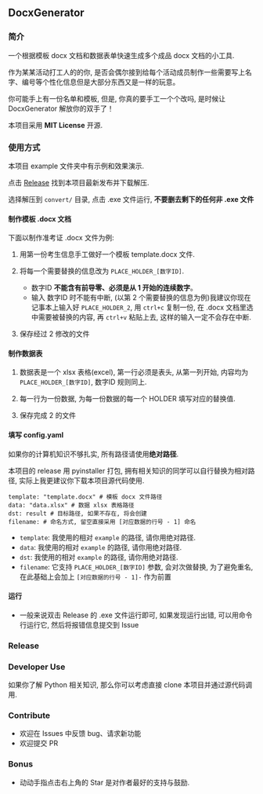 ## DocxGenerator


### 简介

一个根据模板 docx 文档和数据表单快速生成多个成品 docx 文档的小工具.

作为某某活动打工人的的你, 是否会偶尔接到给每个活动成员制作一些需要写上名字、编号等个性化信息但是大部分东西又是一样的玩意。

你可能手上有一份名单和模板, 但是, 你真的要手工一个个改吗, 是时候让 DocxGenerator 解放你的双手了！

本项目采用 **MIT License** 开源.

### 使用方式

本项目 example 文件夹中有示例和效果演示.

点击 [Release](https://github.com/huan-yp/DocxGenerator/releases) 找到本项目最新发布并下载解压.

选择解压到 `convert/` 目录, 点击 .exe 文件运行, **不要删去剩下的任何非 .exe 文件**

#### 制作模板 .docx 文档

下面以制作准考证 .docx 文件为例:

1. 用第一份考生信息手工做好一个模板 template.docx 文件.

2. 将每一个需要替换的信息改为 `PLACE_HOLDER_[数字ID]`.
    - 数字ID **不能含有前导零、必须是从 1 开始的连续数字**。
    - 输入 数字ID 时不能有中断, (以第 2 个需要替换的信息为例)我建议你现在记事本上输入好 `PLACE_HOLDER_2`, 用 `ctrl+c` 复制一份, 在 .docx 文档里选中需要被替换的内容, 再 `ctrl+v` 粘贴上去, 这样的输入一定不会存在中断.

3. 保存经过 2 修改的文件 

#### 制作数据表

1. 数据表是一个 xlsx 表格(excel), 第一行必须是表头, 从第一列开始, 内容均为 `PLACE_HOLDER_[数字ID]`, 数字ID 规则同上.

2. 每一行为一份数据, 为每一份数据的每一个 HOLDER 填写对应的替换值.

3. 保存完成 2 的文件

#### 填写 config.yaml

如果你的计算机知识不够扎实, 所有路径请使用**绝对路径**.

本项目的 release 用 pyinstaller 打包, 拥有相关知识的同学可以自行替换为相对路径, 实际上我更建议你下载本项目源代码使用.

```
template: "template.docx" # 模板 docx 文件路径
data: "data.xlsx" # 数据 xlsx 表格路径
dst: result # 目标路径, 如果不存在, 将会创建
filename: # 命名方式, 留空直接采用 [对应数据的行号 - 1] 命名
```

- `template`: 我使用的相对 `example` 的路径, 请你用绝对路径.
- `data`: 我使用的相对 `example` 的路径, 请你用绝对路径.
- `dst`: 我使用的相对 `example` 的路径, 请你用绝对路径.
- `filename`: 它支持 `PLACE_HOLDER_[数字ID]` 参数, 会对次做替换, 为了避免重名, 在此基础上会加上 `[对应数据的行号 - 1]-` 作为前置

#### 运行

- 一般来说双击 Release 的 .exe 文件运行即可, 如果发现运行出错, 可以用命令行运行它, 然后将报错信息提交到 Issue

### Release


### Developer Use

如果你了解 Python 相关知识, 那么你可以考虑直接 clone 本项目并通过源代码调用.

### Contribute

- 欢迎在 Issues 中反馈 bug、请求新功能
- 欢迎提交 PR

### Bonus

- 动动手指点击右上角的 Star 是对作者最好的支持与鼓励.